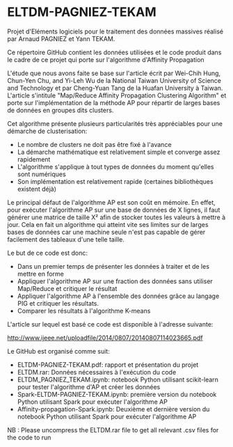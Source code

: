 # ELTDM-PAGNIEZ-TEKAM
Projet d'Eléments logiciels pour le traitement des données massives réalisé par Arnaud PAGNIEZ et Yann TEKAM.

Ce répertoire GitHub contient les données utilisées et le code produit dans le cadre de ce projet qui porte sur l'algorithme d'Affinity Propagation

L'étude que nous avons faite se base sur l'article écrit par Wei-Chih Hung, Chun-Yen Chu, and Yi-Leh Wu de la National Taiwan University of Science and Technology et par Cheng-Yuan Tang de la Huafan University à Taiwan. L'article s'intitule "Map/Reduce Affinity Propagation Clustering Algorithm" et porte sur l'implémentation de la méthode AP pour répartir de larges bases de données en groupes dits clusters. 

Cet algorithme présente plusieurs particularités très appréciables pour une démarche de clusterisation: 

- Le nombre de clusters ne doit pas être fixé à l'avance 
- La démarche mathématique est relativement simple et converge assez rapidement
- L'algorithme s'applique à tout types de données du moment qu'elles sont numériques
- Son implémentation est relativement rapide (certaines bibliothèques existent déjà)

Le principal défaut de l'algorithme AP est son coût en mémoire. En effet, pour exécuter l'algorithme AP sur une base de données de X lignes, il faut générer une matrice de taille X² afin de stocker toutes les valeurs à mettre à jour. Cela en fait un algorithme qui atteint vite ses limites sur de larges bases de données car une machine seule n'est pas capable de gérer facilement des tableaux d'une telle taille. 

Le but de ce code est donc: 

- Dans un premier temps de présenter les données à traiter et de les mettre en forme
- Appliquer l'algorithme AP sur une fraction des données sans utiliser Map/Reduce et critiquer le résultat
- Appliquer l'algorithme AP à l'ensemble des données grâce au langage PIG et critiquer les résultats.
- Comparer les résultats à l'algorithme K-means

L'article sur lequel est basé ce code est disponible à l'adresse suivante:

http://www.ijeee.net/uploadfile/2014/0807/20140807114023665.pdf

Le GitHub est organisé comme suit:

- ELTDM-PAGNIEZ-TEKAM.pdf: rapport et présentation du projet
- ELTDM.rar: Données nécessaires à l'exécution du code
- ELTDM_PAGNIEZ_TEKAM.ipynb: notebook Python utilisant scikit-learn pour tester l'algorithme d'AP et créer les données
- Spark-ELTDM-PAGNIEZ-TEKAM.ipynb: première version du notebook Python utilisant Spark pour exécuter l'algorithme AP
- Affinity-propagation-Spark.ipynb: Deuxième et dernière version du notebook Python utilisant Spark pour exécuter l'algorithme AP

NB : Please uncompress the ELTDM.rar file to get all relevant .csv files for the code to run
